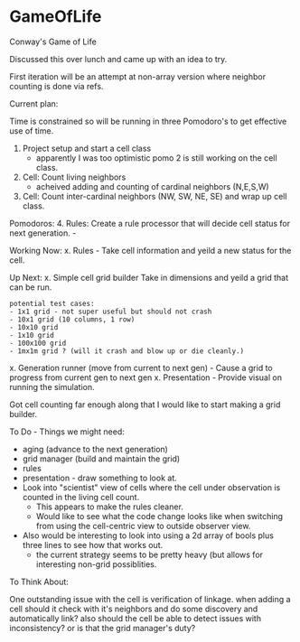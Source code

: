 # GameOfLife
Conway's Game of Life


Discussed this over lunch and came up with an idea to try.

First iteration will be an attempt at non-array version where neighbor counting is done via refs.


Current plan:

Time is constrained so will be running in three Pomodoro's to get effective use of time.

1. Project setup and start a cell class
    - apparently I was too optimistic pomo 2 is still working on the cell class.
2. Cell: Count living neighbors
    - acheived adding and counting of cardinal neighbors (N,E,S,W)
3. Cell: Count inter-cardinal neighbors (NW, SW, NE, SE) and wrap up cell class.

Pomodoros:
4. Rules: Create a rule processor that will decide cell status for next generation.
	- 



Working Now:
x. Rules
	- Take cell information and yeild a new status for the cell.

Up Next:
x. Simple cell grid builder
	Take in dimensions and yeild a grid that can be run.

	potential test cases:
	- 1x1 grid - not super useful but should not crash
	- 10x1 grid (10 columns, 1 row)
	- 10x10 grid
	- 1x10 grid
	- 100x100 grid
	- 1mx1m grid ? (will it crash and blow up or die cleanly.)

x. Generation runner (move from current to next gen)
	- Cause a grid to progress from current gen to next gen
x. Presentation
	- Provide visual on running the simulation.

Got cell counting far enough along that I would like to start making a grid builder.

To Do - Things we might need:
- aging (advance to the next generation)
- grid manager (build and maintain the grid)
- rules
- presentation - draw something to look at.
- Look into "scientist" view of cells where the cell under observation is counted in the living cell count.
	- This appears to make the rules cleaner.
	- Would like to see what the code change looks like when switching from using the cell-centric view to outside observer view.
- Also would be interesting to look into using a 2d array of bools plus three lines to see how that works out.
	- the current strategy seems to be pretty heavy (but allows for interesting non-grid possiblities.


To Think About:

One outstanding issue with the cell is verification of linkage.
    when adding a cell should it check with it's neighbors and do some discovery and automatically link?
    also should the cell be able to detect issues with inconsistency?
    or is that the grid manager's duty?

